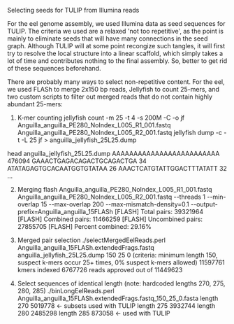 Selecting seeds for TULIP from Illumina reads

For the eel genome assembly, we used Illumina data as seed sequences for TULIP. The criteria we used are a relaxed 'not too repetitive', as the point is mainly to eliminate seeds that will have many connections in the seed graph. Although TULIP will at some point recongize such tangles, it will first try to resolve the local structure into a linear scaffold, which simply takes a lot of time and contributes nothing to the final assembly. So, better to get rid of these sequences beforehand.

There are probably many ways to select non-repetitive content. For the eel, we used FLASh to merge 2x150 bp reads, Jellyfish to count 25-mers, and two custom scripts to filter out merged reads that do not contain highly abundant 25-mers:

1. K-mer counting
jellyfish count -m 25 -t 4 -s 200M -C -o jf  Anguilla_anguilla_PE280_NoIndex_L005_R1_001.fastq  Anguilla_anguilla_PE280_NoIndex_L005_R2_001.fastq 
jellyfish dump -c -t -L 25 jf > anguilla_jellyfish_25L25.dump

head anguilla_jellyfish_25L25.dump 
AAAAAAAAAAAAAAAAAAAAAAAAA	476094
GAAACTGAGACAGACTGCAGACTGA	34
ATATAGAGTGCACAATGGTGTATAA	26
AAACTCATGTATTGGACTTTATATT	32
...

2. Merging
flash Anguilla_anguilla_PE280_NoIndex_L005_R1_001.fastq  Anguilla_anguilla_PE280_NoIndex_L005_R2_001.fastq --threads 1 --min-overlap 15 --max-overlap 200 --max-mismatch-density=0.1 --output-prefix=Anguilla_anguilla_15FLASh
[FLASH]     Total pairs:      39321964
[FLASH]     Combined pairs:   11466259
[FLASH]     Uncombined pairs: 27855705
[FLASH]     Percent combined: 29.16%

3. Merged pair selection
./selectMergedEelReads.perl Anguilla_anguilla_15FLASh.extendedFrags.fastq anguilla_jellyfish_25L25.dump 150 25 0
(criteria: minimum length 150, suspect k-mers occur 25+ times, 0% suspect k-mers allowed)
11597761 kmers indexed
6767726 reads approved out of 11449623

4. Select sequences of identical length (note: hardcoded lengths 270, 275, 280, 285)
./binLongEelReads.perl Anguilla_anguilla_15FLASh.extendedFrags.fastq_150_25_0.fasta 
length 270 5019778 <- subsets used with TULIP
length 275 3932744
length 280 2485298
length 285 873058 <- used with TULIP
